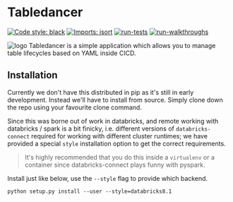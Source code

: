 # Tabledancer

[![Code style: black](https://img.shields.io/badge/code%20style-black-000000.svg)](https://github.com/psf/black)
[![Imports: isort](https://img.shields.io/badge/%20imports-isort-%231674b1?style=flat&labelColor=ef8336)](https://pycqa.github.io/isort/)
[![run-tests](https://github.com/codeBehindMe/tabledancer/actions/workflows/run-tests.yaml/badge.svg)](https://github.com/codeBehindMe/tabledancer/actions/workflows/run-tests.yaml)
[![run-walkthroughs](https://github.com/codeBehindMe/tabledancer/actions/workflows/run-walkthroughs.yaml/badge.svg)](https://github.com/codeBehindMe/tabledancer/actions/workflows/run-walkthroughs.yaml)

![logo](https://storage.googleapis.com/tabledancermedia/tabledancer_header_open_black.png)
Tabledancer is a simple application which allows you to manage table lifecycles 
based on YAML inside CICD.

## Installation

Currently we don't have this distributed in pip as it's still in early 
development. Instead we'll have to install from source. Simply clone down the
repo using your favourite clone command.

Since this was borne out of work in databricks, and remote working with 
databricks / spark is a bit finicky, i.e. different versions of 
`databricks-connect` required for working with different cluster runtimes; we
have provided a special `style` installation option to get the correct 
requirements.

> It's highly recommended that you do this inside a `virtualenv` or a container
> since databricks-connect plays funny with pyspark. 

Install just like below, use the `--style` flag to provide which backend.

```
python setup.py install --user --style=databricks8.1
```